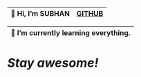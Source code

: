 
| 👋 Hi, I’m SUBHAN | [GITHUB]( https://github.com/Subhan-1)  |            
|-------------------|---

| 🌱 I’m currently learning everything.   
|----


# <i>Stay awesome!</i>
          
